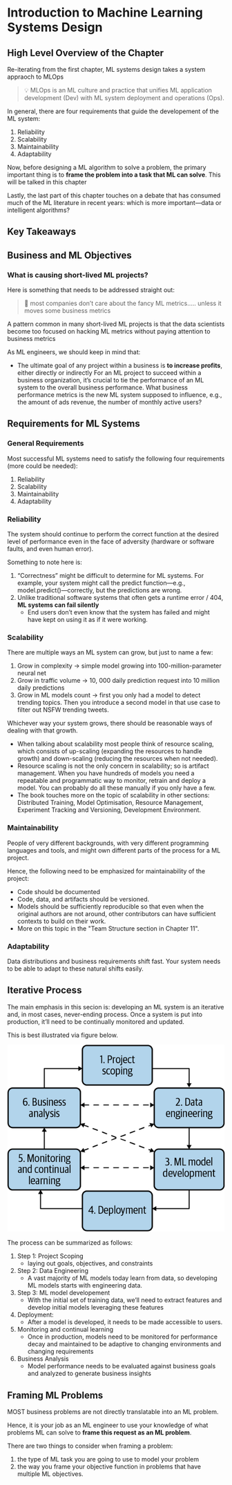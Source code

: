 # Introduction to Machine Learning Systems Design

## High Level Overview of the Chapter

Re-iterating from the first chapter, ML systems design takes a system appraoch to MLOps
>:bulb: MLOps is an ML culture and practice that unifies ML application development (Dev) with ML system deployment and operations (Ops).

In general, there are four requirements that guide the developement of the ML system:
1. Reliability
2. Scalability
3. Maintainability
4. Adaptability


Now, before designing a ML algorithm to solve a problem, the primary important thing is to **frame the problem into a task that ML can solve**. This will be talked in this chapter


Lastly, the last part of this chapter touches on a debate that has consumed much of the ML literature in recent years: which is more important—data or intelligent algorithms?

## Key Takeaways








## Business and ML Objectives

### What is causing short-lived ML projects?
Here is something that needs to be addressed straight out:
>:small_red_triangle_down: most companies don’t care about the fancy ML metrics..... unless it moves some business metrics

A pattern common in many short-lived ML projects is that the data scientists become too focused on hacking ML metrics without paying attention to business metrics

As ML engineers, we should keep in mind that:
- The ultimate goal of any project within a business is **to increase profits**, either directly or indirectly 
For an ML project to succeed within a business organization, it’s crucial to tie the performance of an ML system to the overall business performance. What business performance metrics is the new ML system supposed to influence, e.g., the amount of ads revenue, the number of monthly active users?


## Requirements for ML Systems

### General Requirements

Most successful ML systems need to satisfy the following four requirements (more could be needed):
1. Reliability
2. Scalability
3. Maintainability
4. Adaptability


### Reliability
The system should continue to perform the correct function at the desired level of performance even in the face of adversity (hardware or software faults, and even human error).

Something to note here is:
1. “Correctness” might be difficult to determine for ML systems. For example, your system might call the predict function—e.g., model.predict()—correctly, but the predictions are wrong.
2. Unlike traditional software systems that often gets a runtime error / 404, **ML systems can fail silently**
    - End users don’t even know that the system has failed and might have kept on using it as if it were working.



### Scalability

There are multiple ways an ML system can grow, but just to name a few:
1. Grow in complexity -> simple model growing into 100-million-parameter neural net
2. Grow in traffic volume -> 10, 000 daily prediction request into 10 million daily predictions
3. Grow in ML models count -> first you only had a model to detect trending topics. Then you introduce a second model in that use case to filter out NSFW trending tweets.


Whichever way your system grows, there should be reasonable ways of dealing with that growth.

- When talking about scalability most people think of resource scaling, which consists of up-scaling (expanding the resources to handle growth) and down-scaling (reducing the resources when not needed).
- Resource scaling is not the only concern in scalability; so is artifact management. When you have hundreds of models you need a repeatable and programmatic way to monitor, retrain and deploy a model. You can probably do all these manually if you only have a few.
- The book touches more on the topic of scalability in other sections: Distributed Training, Model Optimisation, Resource Management, Experiment Tracking and Versioning, Development Environment.



### Maintainability

People of very different backgrounds, with very different programming languages and tools, and might own different parts of the process for a ML project. 

Hence, the following need to be emphasized for maintainability of the project:
- Code should be documented
- Code, data, and artifacts should be versioned.
- Models should be sufficiently reproducible so that even when the original authors are not around, other contributors can have sufficient contexts to build on their work. 
- More on this topic in the "Team Structure section in Chapter 11".


### Adaptability
Data distributions and business requirements shift fast. Your system needs to be able to adapt to these natural shifts easily.


## Iterative Process

The main emphasis in this secion is: developing an ML system is an iterative and, in most cases, never-ending process. Once a system is put into production, it’ll need to be continually monitored and updated.

This is best illustrated via figure below. 

![ML_iterative_process](Assets/2-introduction-to-machine-learning-systems-design-assets/ML_iterative_process.png)

The process can be summarized as follows:
1. Step 1: Project Scoping
    - laying out goals, objectives, and constraints
2. Step 2: Data Engineering
    - A vast majority of ML models today learn from data, so developing ML models starts with engineering data.
3. Step 3: ML model developement
    - With the initial set of training data, we’ll need to extract features and develop initial models leveraging these features
4. Deployment:
    - After a model is developed, it needs to be made accessible to users. 
5. Monitoring and continual learning
    - Once in production, models need to be monitored for performance decay and maintained to be adaptive to changing environments and changing requirements
6. Business Analysis
    - Model performance needs to be evaluated against business goals and analyzed to generate business insights


## Framing ML Problems

MOST business problems are not directly translatable into an ML problem. 

Hence, it is your job as an ML engineer to use your knowledge of what problems ML can solve to **frame this request as an ML problem**.


There are two things to consider when framing a problem: 
1. the type of ML task you are going to use to model your problem
2. the way you frame your objective function in problems that have multiple ML objectives.


























